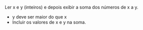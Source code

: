 Ler x e y (inteiros) e depois exibir a soma dos números de x a y. 
- y deve ser maior do que x 
- Incluir os valores de x e y na soma.